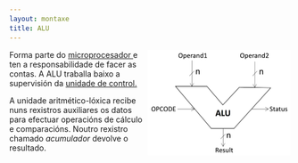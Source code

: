 ```yaml
---
layout: montaxe
title: ALU
---
```



<img style="float: right;" alt="unidade aritmético lóxica" src="/imaxes/alu.png" width="256px">


Forma parte do [microprocesador ]({{site.url}}/montaxe/cpu) e ten a responsabilidade de facer as contas. A ALU traballa baixo a supervisión da [unidade de control.]({{site.url}}/montaxe/UC)


A unidade aritmético-lóxica recibe nuns rexistros auxiliares os datos para efectuar operacións de cálculo e comparacións. Noutro rexistro chamado *acumulador* devolve o resultado.

